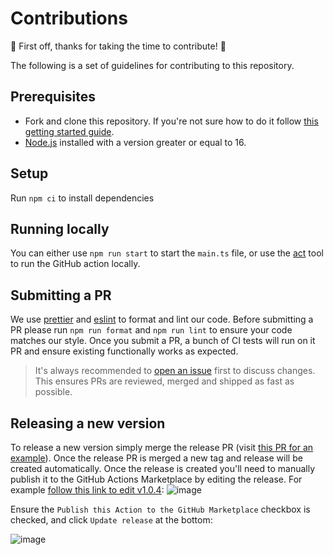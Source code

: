 
# Contributions

🎉 First off, thanks for taking the time to contribute! 🎉

The following is a set of guidelines for contributing to this repository.

## Prerequisites

- Fork and clone this repository. If you're not sure how to do it follow [this getting started guide](https://egghead.io/courses/how-to-contribute-to-an-open-source-project-on-github).
- [Node.js](https://nodejs.org/en/) installed with a version greater or equal to 16.

## Setup

Run `npm ci` to install dependencies

## Running locally

You can either use `npm run start` to start the `main.ts` file, or use the [act](https://github.com/nektos/act) tool to run the GitHub action locally.

## Submitting a PR

We use [prettier](https://prettier.io/) and [eslint](https://eslint.org/) to format and lint our code.
Before submitting a PR please run `npm run format` and `npm run lint` to ensure your code matches our style.
Once you submit a PR, a bunch of CI tests will run on it PR and ensure existing functionally works as expected.

>It's always recommended to [open an issue](https://github.com/cloudquery/setup-cloudquery/issues/new/choose) first to discuss changes. This ensures PRs are reviewed, merged and shipped as fast as possible.

## Releasing a new version

To release a new version simply merge the release PR (visit [this PR for an example](https://github.com/cloudquery/setup-cloudquery/pull/43)).
Once the release PR is merged a new tag and release will be created automatically.
Once the release is created you'll need to manually publish it to the GitHub Actions Marketplace by editing the release.
For example [follow this link to edit v1.0.4](https://github.com/cloudquery/setup-cloudquery/releases/edit/v1.0.4):
![image](https://user-images.githubusercontent.com/26760571/177048045-53f4191d-b5a8-4168-a8b0-cb7612abbcb4.png)

Ensure the `Publish this Action to the GitHub Marketplace` checkbox is checked, and click `Update release` at the bottom:

![image](https://user-images.githubusercontent.com/26760571/177048056-250c9412-11dd-44f7-a9ae-56191e7c50d0.png)
